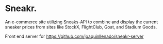 # Sneakr.
An e-commerce site utilizing Sneaks-API to combine and display the current sneaker prices from sites like StockX, FlightClub, Goat, and Stadium Goods.

Front end server for https://github.com/joaquinllenado/sneakr-server
